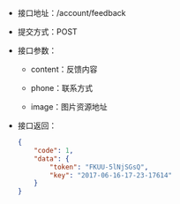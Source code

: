 * 接口地址：/account/feedback

* 提交方式：POST

* 接口参数：

  * content：反馈内容

  * phone：联系方式

  * image：图片资源地址

* 接口返回：

  ```json
  {
      "code": 1,
      "data": {
          "token": "FKUU-5lNjSGsQ",
          "key": "2017-06-16-17-23-17614"
      }
  }
  ```



